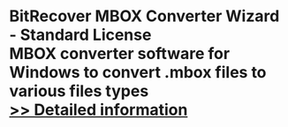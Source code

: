 # BitRecover MBOX Converter Wizard - Standard License<br />MBOX converter software for Windows to convert .mbox files to various files types<br />[>> Detailed information](https://secure.shareit.com/shareit/product.html?productid=300788729&affiliateid=200057808)